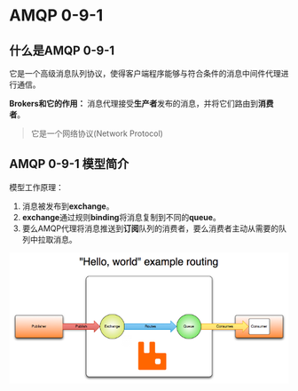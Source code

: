 # AMQP 0-9-1

## 什么是AMQP 0-9-1

它是一个高级消息队列协议，使得客户端程序能够与符合条件的消息中间件代理进行通信。

**Brokers和它的作用：**
消息代理接受**生产者**发布的消息，并将它们路由到**消费者**。  
> 它是一个网络协议(Network Protocol)

## AMQP 0-9-1 模型简介

模型工作原理：
1. 消息被发布到**exchange**。
2. **exchange**通过规则**binding**将消息复制到不同的**queue**。  
3. 要么AMQP代理将消息推送到**订阅**队列的消费者，要么消费者主动从需要的队列中拉取消息。

![AMQP 消息模型](../img/hello-world-example-routing.png "消息模型")

